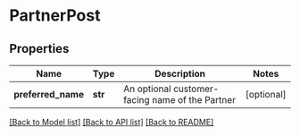 # PartnerPost

## Properties
Name | Type | Description | Notes
------------ | ------------- | ------------- | -------------
**preferred_name** | **str** | An optional customer-facing name of the Partner | [optional] 

[[Back to Model list]](../README.md#documentation-for-models) [[Back to API list]](../README.md#documentation-for-api-endpoints) [[Back to README]](../README.md)


